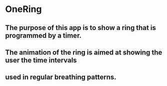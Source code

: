 # OneRing
## The purpose of this app is to show a ring that is programmed by a timer. 
## The animation of the ring is aimed at showing the user the time intervals
## used in regular breathing patterns. 
